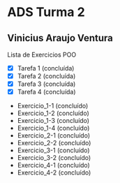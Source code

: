 # ADS Turma 2
## Vinicius Araujo Ventura

Lista de Exercicios POO

- [x] Tarefa 1 (concluída)
- [x] Tarefa 2 (concluída)
- [x] Tarefa 3 (concluída)
- [x] Tarefa 4 (concluída)

- Exercicio_1-1 (concluído)
- Exercicio_1-2 (concluído)
- Exercicio_1-3 (concluído)
- Exercicio_1-4 (concluído)
- Exercicio_2-1 (concluído)
- Exercicio_2-2 (concluído)
- Exercicio_3-1 (concluído) 
- Exercicio_3-2 (concluído)
- Exercicio_4-1 (concluído)
- Exercicio_4-2 (concluído)


